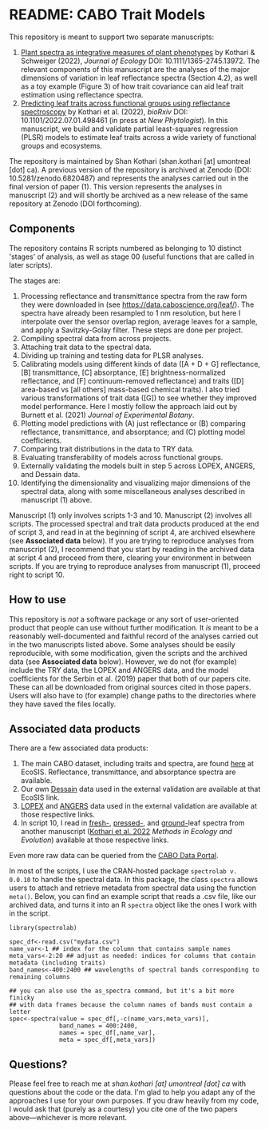 # README: CABO Trait Models

This repository is meant to support two separate manuscripts:

1. [Plant spectra as integrative measures of plant phenotypes](https://besjournals.onlinelibrary.wiley.com/doi/10.1111/1365-2745.13972) by Kothari & Schweiger (2022), _Journal of Ecology_ DOI: 10.1111/1365-2745.13972. The relevant components of this manuscript are the analyses of the major dimensions of variation in leaf reflectance spectra (Section 4.2), as well as a toy example (Figure 3) of how trait covariance can aid leaf trait estimation using reflectance spectra.
2. [Predicting leaf traits across functional groups using reflectance spectroscopy](https://www.biorxiv.org/content/10.1101/2022.07.01.498461v2) by Kothari et al. (2022), _bioRxiv_ DOI: 10.1101/2022.07.01.498461 (in press at _New Phytologist_). In this manuscript, we build and validate partial least-squares regression (PLSR) models to estimate leaf traits across a wide variety of functional groups and ecosystems.

The repository is maintained by Shan Kothari (shan.kothari \[at\] umontreal \[dot\] ca). A previous version of the repository is archived at Zenodo (DOI: 10.5281/zenodo.6820487) and represents the analyses carried out in the final version of paper (1). This version represents the analyses in manuscript (2) and will shortly be archived as a new release of the same repository at Zenodo (DOI forthcoming).

## Components

The repository contains R scripts numbered as belonging to 10 distinct 'stages' of analysis, as well as stage 00 (useful functions that are called in later scripts).

The stages are:

1. Processing reflectance and transmittance spectra from the raw form they were downloaded in (see https://data.caboscience.org/leaf/). The spectra have already been resampled to 1 nm resolution, but here I interpolate over the sensor overlap region, average leaves for a sample, and apply a Savitzky-Golay filter. These steps are done per project.
2. Compiling spectral data from across projects.
3. Attaching trait data to the spectral data.
4. Dividing up training and testing data for PLSR analyses.
5. Calibrating models using different kinds of data (\[A + D + G\] reflectance, \[B\] transmittance, \[C\] absorptance, \[E\] brightness-normalized reflectance, and \[F\] continuum-removed reflectance) and traits (\[D\] area-based vs \[all others\] mass-based chemical traits). I also tried various transformations of trait data (\[G\]) to see whether they improved model performance. Here I mostly follow the approach laid out by Burnett et al. (2021) _Journal of Experimental Botany_.
6. Plotting model predictions with (A) just reflectance or (B) comparing reflectance, transmittance, and absorptance; and (C) plotting model coefficients.
7. Comparing trait distributions in the data to TRY data.
8. Evaluating transferability of models across functional groups.
9. Externally validating the models built in step 5 across LOPEX, ANGERS, and Dessain data.
10. Identifying the dimensionality and visualizing major dimensions of the spectral data, along with some miscellaneous analyses described in manuscript (1) above.

Manuscript (1) only involves scripts 1-3 and 10. Manuscript (2) involves all scripts. The processed spectral and trait data products produced at the end of script 3, and read in at the beginning of script 4, are archived elsewhere (see **Associated data** below). If you are trying to reproduce analyses from manuscript (2), I recommend that you start by reading in the archived data at script 4 and proceed from there, clearing your environment in between scripts. If you are trying to reproduce analyses from manuscript (1), proceed right to script 10.

## How to use

This repository is *not* a software package or any sort of user-oriented product that people can use without further modification. It *is* meant to be a reasonably well-documented and faithful record of the analyses carried out in the two manuscripts listed above. Some analyses should be easily reproducible, with some modification, given the scripts and the archived data (see **Associated data** below). However, we do not (for example) include the TRY data, the LOPEX and ANGERS data, and the model coefficients for the Serbin et al. (2019) paper that both of our papers cite. These can all be downloaded from original sources cited in those papers. Users will also have to (for example) change paths to the directories where they have saved the files locally.

## Associated data products

There are a few associated data products:

1. The main CABO dataset, including traits and spectra, are found [here](https://ecosis.org/package/cabo-2018-2019-leaf-level-spectra) at EcoSIS. Reflectance, transmittance, and absorptance spectra are available.
2. Our own [Dessain](https://ecosis.org/package/ddca5025-2d9a-4769-b7b8-40153d64559d) data used in the external validation are available at that EcoSIS link.
3. [LOPEX](https://ecosis.org/package/leaf-optical-properties-experiment-database--lopex93-) and [ANGERS](https://ecosis.org/package/angers-leaf-optical-properties-database--2003-) data used in the external validation are available at those respective links.
4. In script 10, I read in [fresh-](https://ecosis.org/package/fresh-leaf-cabo-spectra-from-herbarium-project), [pressed-](https://ecosis.org/package/pressed-leaf-cabo-spectra-from-herbarium-project), and [ground-](https://ecosis.org/package/pressed-leaf-cabo-spectra-from-herbarium-project)leaf spectra from another manuscript ([Kothari et al. 2022]([https://www.biorxiv.org/content/10.1101/2021.04.21.440856](https://besjournals.onlinelibrary.wiley.com/doi/10.1111/2041-210X.13958)) _Methods in Ecology and Evolution_) available at those respective links.

Even more raw data can be queried from the [CABO Data Portal](https://data.caboscience.org/leaf/).

In most of the scripts, I use the CRAN-hosted package `spectrolab v. 0.0.10` to handle the spectral data. In this package, the class `spectra` allows users to attach and retrieve metadata from spectral data using the function `meta()`. Below, you can find an example script that reads a .csv file, like our archived data, and turns it into an R `spectra` object like the ones I work with in the script.

```
library(spectrolab)

spec_df<-read.csv("mydata.csv")
name_var<-1 ## index for the column that contains sample names
meta_vars<-2:20 ## adjust as needed: indices for columns that contain metadata (including traits)
band_names<-400:2400 ## wavelengths of spectral bands corresponding to remaining columns

## you can also use the as_spectra command, but it's a bit more finicky 
## with data frames because the column names of bands must contain a letter
spec<-spectra(value = spec_df[,-c(name_vars,meta_vars)],
              band_names = 400:2400,
              names = spec_df[,name_var],
              meta = spec_df[,meta_vars])
```

## Questions?

Please feel free to reach me at _shan.kothari \[at\] umontreal \[dot\] ca_ with questions about the code or the data. I'm glad to help you adapt any of the approaches I use for your own purposes. If you draw heavily from my code, I would ask that (purely as a courtesy) you cite one of the two papers above⁠—whichever is more relevant.
